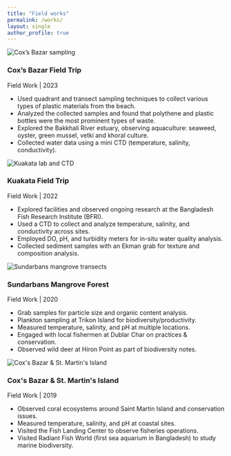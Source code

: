 ```yaml
---
title: "Field works"
permalink: /works/
layout: single
author_profile: true
---
```


<link rel="stylesheet" href="{{ '/assets/css/works.css' | relative_url }}">

<div class="field-works">

  <article class="field-card">
    <img class="thumb" src="{{ '/images/f_3.gif' | relative_url }}" alt="Cox’s Bazar sampling">
    <div class="details">
      <h3>Cox’s Bazar Field Trip</h3>
      <div class="eyebrow">Field Work | 2023</div>
      <ul>
        <li>Used quadrant and transect sampling techniques to collect various types of plastic materials from the beach.</li>
        <li>Analyzed the collected samples and found that polythene and plastic bottles were the most prominent types of waste.</li>
        <li>Explored the Bakkhali River estuary, observing aquaculture: seaweed, oyster, green mussel, vetki and khoral culture.</li>
        <li>Collected water data using a mini CTD (temperature, salinity, conductivity).</li>
      </ul>
    </div>
  </article>

  <article class="field-card">
    <img class="thumb" src="{{ '/images/f_2.gif' | relative_url }}" alt="Kuakata lab and CTD">
    <div class="details">
      <h3>Kuakata Field Trip</h3>
      <div class="eyebrow">Field Work | 2022</div>
      <ul>
        <li>Explored facilities and observed ongoing research at the Bangladesh Fish Research Institute (BFRI).</li>
        <li>Used a CTD to collect and analyze temperature, salinity, and conductivity across sites.</li>
        <li>Employed DO, pH, and turbidity meters for in-situ water quality analysis.</li>
        <li>Collected sediment samples with an Ekman grab for texture and composition analysis.</li>
      </ul>
    </div>
  </article>

  <article class="field-card">
    <img class="thumb" src="{{ '/images/f_1.gif' | relative_url }}" alt="Sundarbans mangrove transects">
    <div class="details">
      <h3>Sundarbans Mangrove Forest</h3>
      <div class="eyebrow">Field Work | 2020</div>
      <ul>
        <li>Grab samples for particle size and organic content analysis.</li>
        <li>Plankton sampling at Trikon Island for biodiversity/productivity.</li>
        <li>Measured temperature, salinity, and pH at multiple locations.</li>
        <li>Engaged with local fishermen at Dublar Char on practices & conservation.</li>
        <li>Observed wild deer at Hiron Point as part of biodiversity notes.</li>
      </ul>
    </div>
  </article>

  <article class="field-card">
    <img class="thumb" src="{{ '/images/f_0.gif' | relative_url }}" alt="Cox's Bazar & St. Martin's Island">
    <div class="details">
      <h3>Cox's Bazar & St. Martin's Island</h3>
      <div class="eyebrow">Field Work | 2019</div>
      <ul>
        <li>Observed coral ecosystems around Saint Martin Island and conservation issues.</li>
        <li>Measured temperature, salinity, and pH at coastal sites.</li>
        <li>Visited the Fish Landing Center to observe fisheries operations.</li>
        <li>Visited Radiant Fish World (first sea aquarium in Bangladesh) to study marine biodiversity.</li>
      </ul>
    </div>
  </article>

</div>
